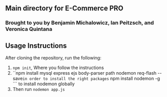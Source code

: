 ## Main directory for E-Commerce PRO
### Brought to you by Benjamin Michalowicz, Ian Peitzsch, and Veronica Quintana


## Usage Instructions
After cloning the repository, run the following:

1) ``` npm init ```, Where you follow the instructions
2) ``npm install mysql express ejs body-parser path nodemon req-flash --save``` in order to install the right packages
``` npm install nodemon -g ``` to install nodemon globally
3) Then run ```nodemon app.js```

